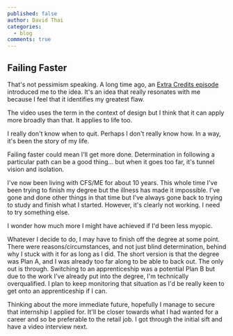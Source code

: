 ```yaml
---
published: false
author: David Thai
categories:
  - blog
comments: true
---
```

## Failing Faster

That's not pessimism speaking. A long time ago, an [Extra Credits episode](https://www.youtube.com/watch?v=rDjrOaoHz9s) introduced me to the idea. It's an idea that really resonates with me because I feel that it identifies my greatest flaw.

The video uses the term in the context of design but I think that it can apply more broadly than that. It applies to life too.

I really don't know when to quit. Perhaps I don't really know how. In a way, it's been the story of my life.

Failing faster could mean I'll get more done. Determination in following a particular path can be a good thing... but when it goes too far, it's tunnel vision and isolation.

I've now been living with CFS/ME for about 10 years. This whole time I've been trying to finish my degree but the illness has made it impossible. I've gone and done other things in that time but I've always gone back to trying to study and finish what I started. However, it's clearly not working. I need to try something else.

I wonder how much more I might have achieved if I'd been less myopic.

Whatever I decide to do, I may have to finish off the degree at some point. There were reasons/circumstances, and not just blind determination, behind why I stuck with it for as long as I did. The short version is that the degree was Plan A, and I was already too far along to be able to back out. The only out is through. Switching to an apprenticeship was a potential Plan B but due to the work I've already put into the degree, I'm technically overqualified. I plan to keep monitoring that situation as I'd be really keen to get onto an apprenticeship if I can.

Thinking about the more immediate future, hopefully I manage to secure that internship I applied for. It'll be closer towards what I had wanted for a career and so be preferable to the retail job. I got through the initial sift and have a video interview next.